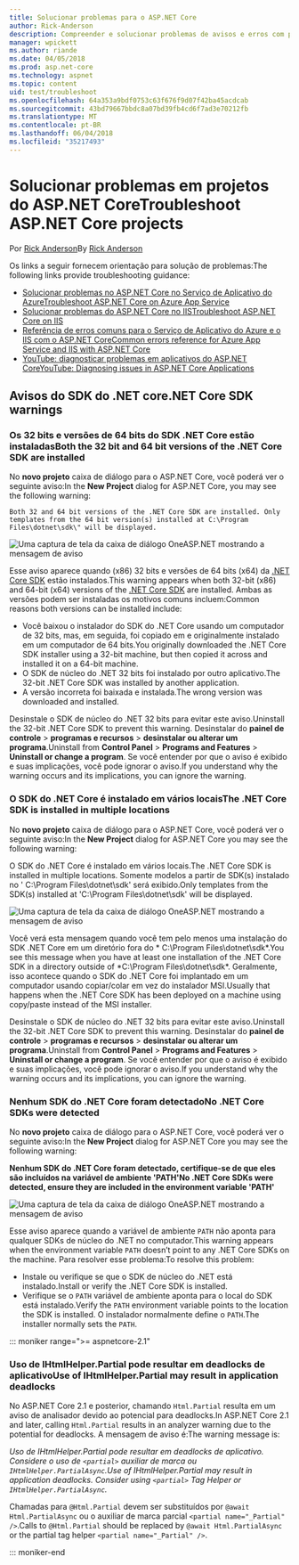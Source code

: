```yaml
---
title: Solucionar problemas para o ASP.NET Core
author: Rick-Anderson
description: Compreender e solucionar problemas de avisos e erros com projetos do ASP.NET Core.
manager: wpickett
ms.author: riande
ms.date: 04/05/2018
ms.prod: asp.net-core
ms.technology: aspnet
ms.topic: content
uid: test/troubleshoot
ms.openlocfilehash: 64a353a9bdf0753c63f676f9d07f42ba45acdcab
ms.sourcegitcommit: 43bd79667bbdc8a07bd39fb4cd6f7ad3e70212fb
ms.translationtype: MT
ms.contentlocale: pt-BR
ms.lasthandoff: 06/04/2018
ms.locfileid: "35217493"
---
```

# <a name="troubleshoot-aspnet-core-projects"></a><span data-ttu-id="46a3e-103">Solucionar problemas em projetos do ASP.NET Core</span><span class="sxs-lookup"><span data-stu-id="46a3e-103">Troubleshoot ASP.NET Core projects</span></span>

<span data-ttu-id="46a3e-104">Por [Rick Anderson](https://twitter.com/RickAndMSFT)</span><span class="sxs-lookup"><span data-stu-id="46a3e-104">By [Rick Anderson](https://twitter.com/RickAndMSFT)</span></span>

<span data-ttu-id="46a3e-105">Os links a seguir fornecem orientação para solução de problemas:</span><span class="sxs-lookup"><span data-stu-id="46a3e-105">The following links provide troubleshooting guidance:</span></span>

* [<span data-ttu-id="46a3e-106">Solucionar problemas no ASP.NET Core no Serviço de Aplicativo do Azure</span><span class="sxs-lookup"><span data-stu-id="46a3e-106">Troubleshoot ASP.NET Core on Azure App Service</span></span>](xref:host-and-deploy/azure-apps/troubleshoot)
* [<span data-ttu-id="46a3e-107">Solucionar problemas do ASP.NET Core no IIS</span><span class="sxs-lookup"><span data-stu-id="46a3e-107">Troubleshoot ASP.NET Core on IIS</span></span>](xref:host-and-deploy/iis/troubleshoot)
* [<span data-ttu-id="46a3e-108">Referência de erros comuns para o Serviço de Aplicativo do Azure e o IIS com o ASP.NET Core</span><span class="sxs-lookup"><span data-stu-id="46a3e-108">Common errors reference for Azure App Service and IIS with ASP.NET Core</span></span>](xref:host-and-deploy/azure-iis-errors-reference)
* [<span data-ttu-id="46a3e-109">YouTube: diagnosticar problemas em aplicativos do ASP.NET Core</span><span class="sxs-lookup"><span data-stu-id="46a3e-109">YouTube: Diagnosing issues in ASP.NET Core Applications</span></span>](https://www.youtube.com/watch?v=RYI0DHoIVaA)

<a name="sdk"></a>
## <a name="net-core-sdk-warnings"></a><span data-ttu-id="46a3e-110">Avisos do SDK do .NET core</span><span class="sxs-lookup"><span data-stu-id="46a3e-110">.NET Core SDK warnings</span></span>

### <a name="both-the-32-bit-and-64-bit-versions-of-the-net-core-sdk-are-installed"></a><span data-ttu-id="46a3e-111">Os 32 bits e versões de 64 bits do SDK .NET Core estão instaladas</span><span class="sxs-lookup"><span data-stu-id="46a3e-111">Both the 32 bit and 64 bit versions of the .NET Core SDK are installed</span></span>
<span data-ttu-id="46a3e-112">No **novo projeto** caixa de diálogo para o ASP.NET Core, você poderá ver o seguinte aviso:</span><span class="sxs-lookup"><span data-stu-id="46a3e-112">In the **New Project** dialog for ASP.NET Core, you may see the following warning:</span></span> 

    Both 32 and 64 bit versions of the .NET Core SDK are installed. Only templates from the 64 bit version(s) installed at C:\Program Files\dotnet\sdk\" will be displayed.

![Uma captura de tela da caixa de diálogo OneASP.NET mostrando a mensagem de aviso](troubleshoot/_static/both32and64bit.png)

<span data-ttu-id="46a3e-114">Esse aviso aparece quando (x86) 32 bits e versões de 64 bits (x64) da [.NET Core SDK](https://www.microsoft.com/net/download/all) estão instalados.</span><span class="sxs-lookup"><span data-stu-id="46a3e-114">This warning appears when both 32-bit (x86) and 64-bit (x64) versions of the [.NET Core SDK](https://www.microsoft.com/net/download/all) are installed.</span></span> <span data-ttu-id="46a3e-115">Ambas as versões podem ser instaladas os motivos comuns incluem:</span><span class="sxs-lookup"><span data-stu-id="46a3e-115">Common reasons both versions can be installed include:</span></span>

* <span data-ttu-id="46a3e-116">Você baixou o instalador do SDK do .NET Core usando um computador de 32 bits, mas, em seguida, foi copiado em e originalmente instalado em um computador de 64 bits.</span><span class="sxs-lookup"><span data-stu-id="46a3e-116">You originally downloaded the .NET Core SDK installer using a 32-bit machine, but then copied it across and installed it on a 64-bit machine.</span></span> 
* <span data-ttu-id="46a3e-117">O SDK de núcleo do .NET 32 bits foi instalado por outro aplicativo.</span><span class="sxs-lookup"><span data-stu-id="46a3e-117">The 32-bit .NET Core SDK was installed by another application.</span></span>
* <span data-ttu-id="46a3e-118">A versão incorreta foi baixada e instalada.</span><span class="sxs-lookup"><span data-stu-id="46a3e-118">The wrong version was downloaded and installed.</span></span>

<span data-ttu-id="46a3e-119">Desinstale o SDK de núcleo do .NET 32 bits para evitar este aviso.</span><span class="sxs-lookup"><span data-stu-id="46a3e-119">Uninstall the 32-bit .NET Core SDK to prevent this warning.</span></span> <span data-ttu-id="46a3e-120">Desinstalar do **painel de controle** > **programas e recursos** > **desinstalar ou alterar um programa**.</span><span class="sxs-lookup"><span data-stu-id="46a3e-120">Uninstall from **Control Panel** > **Programs and Features** > **Uninstall or change a program**.</span></span> <span data-ttu-id="46a3e-121">Se você entender por que o aviso é exibido e suas implicações, você pode ignorar o aviso.</span><span class="sxs-lookup"><span data-stu-id="46a3e-121">If you understand why the warning occurs and its implications, you can ignore the warning.</span></span>

### <a name="the-net-core-sdk-is-installed-in-multiple-locations"></a><span data-ttu-id="46a3e-122">O SDK do .NET Core é instalado em vários locais</span><span class="sxs-lookup"><span data-stu-id="46a3e-122">The .NET Core SDK is installed in multiple locations</span></span>
<span data-ttu-id="46a3e-123">No **novo projeto** caixa de diálogo para o ASP.NET Core, você poderá ver o seguinte aviso:</span><span class="sxs-lookup"><span data-stu-id="46a3e-123">In the **New Project** dialog for ASP.NET Core you may see the following warning:</span></span> 

 <span data-ttu-id="46a3e-124">O SDK do .NET Core é instalado em vários locais.</span><span class="sxs-lookup"><span data-stu-id="46a3e-124">The .NET Core SDK is installed in multiple locations.</span></span> <span data-ttu-id="46a3e-125">Somente modelos a partir de SDK(s) instalado no ' C:\Program Files\dotnet\sdk\' será exibido.</span><span class="sxs-lookup"><span data-stu-id="46a3e-125">Only templates from the SDK(s) installed at 'C:\Program Files\dotnet\sdk\' will be displayed.</span></span>

![Uma captura de tela da caixa de diálogo OneASP.NET mostrando a mensagem de aviso](troubleshoot/_static/multiplelocations.png)

<span data-ttu-id="46a3e-127">Você verá esta mensagem quando você tem pelo menos uma instalação do SDK .NET Core em um diretório fora do * C:\Program Files\dotnet\sdk\*.</span><span class="sxs-lookup"><span data-stu-id="46a3e-127">You see this message when you have at least one installation of the .NET Core SDK in a directory outside of *C:\Program Files\dotnet\sdk\*.</span></span> <span data-ttu-id="46a3e-128">Geralmente, isso acontece quando o SDK do .NET Core foi implantado em um computador usando copiar/colar em vez do instalador MSI.</span><span class="sxs-lookup"><span data-stu-id="46a3e-128">Usually that happens when the .NET Core SDK has been deployed on a machine using copy/paste instead of the MSI installer.</span></span>

<span data-ttu-id="46a3e-129">Desinstale o SDK de núcleo do .NET 32 bits para evitar este aviso.</span><span class="sxs-lookup"><span data-stu-id="46a3e-129">Uninstall the 32-bit .NET Core SDK to prevent this warning.</span></span> <span data-ttu-id="46a3e-130">Desinstalar do **painel de controle** > **programas e recursos** > **desinstalar ou alterar um programa**.</span><span class="sxs-lookup"><span data-stu-id="46a3e-130">Uninstall from **Control Panel** > **Programs and Features** > **Uninstall or change a program**.</span></span> <span data-ttu-id="46a3e-131">Se você entender por que o aviso é exibido e suas implicações, você pode ignorar o aviso.</span><span class="sxs-lookup"><span data-stu-id="46a3e-131">If you understand why the warning occurs and its implications, you can ignore the warning.</span></span>

### <a name="no-net-core-sdks-were-detected"></a><span data-ttu-id="46a3e-132">Nenhum SDK do .NET Core foram detectado</span><span class="sxs-lookup"><span data-stu-id="46a3e-132">No .NET Core SDKs were detected</span></span>
<span data-ttu-id="46a3e-133">No **novo projeto** caixa de diálogo para o ASP.NET Core, você poderá ver o seguinte aviso:</span><span class="sxs-lookup"><span data-stu-id="46a3e-133">In the **New Project** dialog for ASP.NET Core you may see the following warning:</span></span> 

<span data-ttu-id="46a3e-134">**Nenhum SDK do .NET Core foram detectado, certifique-se de que eles são incluídos na variável de ambiente 'PATH'**</span><span class="sxs-lookup"><span data-stu-id="46a3e-134">**No .NET Core SDKs were detected, ensure they are included in the environment variable 'PATH'**</span></span>

![Uma captura de tela da caixa de diálogo OneASP.NET mostrando a mensagem de aviso](troubleshoot/_static/NoNetCore.png)

<span data-ttu-id="46a3e-136">Esse aviso aparece quando a variável de ambiente `PATH` não aponta para qualquer SDKs de núcleo do .NET no computador.</span><span class="sxs-lookup"><span data-stu-id="46a3e-136">This warning appears when the environment variable `PATH` doesn’t point to any .NET Core SDKs on the machine.</span></span> <span data-ttu-id="46a3e-137">Para resolver esse problema:</span><span class="sxs-lookup"><span data-stu-id="46a3e-137">To resolve this problem:</span></span>

* <span data-ttu-id="46a3e-138">Instale ou verifique se que o SDK de núcleo do .NET está instalado.</span><span class="sxs-lookup"><span data-stu-id="46a3e-138">Install or verify the .NET Core SDK is installed.</span></span>
* <span data-ttu-id="46a3e-139">Verifique se o `PATH` variável de ambiente aponta para o local do SDK está instalado.</span><span class="sxs-lookup"><span data-stu-id="46a3e-139">Verify the `PATH` environment variable points to the location the SDK is installed.</span></span> <span data-ttu-id="46a3e-140">O instalador normalmente define o `PATH`.</span><span class="sxs-lookup"><span data-stu-id="46a3e-140">The installer normally sets the `PATH`.</span></span>

::: moniker range=">= aspnetcore-2.1"

### <a name="use-of-ihtmlhelperpartial-may-result-in-application-deadlocks"></a><span data-ttu-id="46a3e-141">Uso de IHtmlHelper.Partial pode resultar em deadlocks de aplicativo</span><span class="sxs-lookup"><span data-stu-id="46a3e-141">Use of IHtmlHelper.Partial may result in application deadlocks</span></span>

<span data-ttu-id="46a3e-142">No ASP.NET Core 2.1 e posterior, chamando `Html.Partial` resulta em um aviso de analisador devido ao potencial para deadlocks.</span><span class="sxs-lookup"><span data-stu-id="46a3e-142">In ASP.NET Core 2.1 and later, calling `Html.Partial` results in an analyzer warning due to the potential for deadlocks.</span></span> <span data-ttu-id="46a3e-143">A mensagem de aviso é:</span><span class="sxs-lookup"><span data-stu-id="46a3e-143">The warning message is:</span></span>

<span data-ttu-id="46a3e-144">*Uso de IHtmlHelper.Partial pode resultar em deadlocks de aplicativo. Considere o uso de `<partial>` auxiliar de marca ou `IHtmlHelper.PartialAsync`.*</span><span class="sxs-lookup"><span data-stu-id="46a3e-144">*Use of IHtmlHelper.Partial may result in application deadlocks. Consider using `<partial>` Tag Helper or `IHtmlHelper.PartialAsync`.*</span></span>

<span data-ttu-id="46a3e-145">Chamadas para `@Html.Partial` devem ser substituídos por `@await Html.PartialAsync` ou o auxiliar de marca parcial `<partial name="_Partial" />`.</span><span class="sxs-lookup"><span data-stu-id="46a3e-145">Calls to `@Html.Partial` should be replaced by `@await Html.PartialAsync` or the partial tag helper `<partial name="_Partial" />`.</span></span>

::: moniker-end
